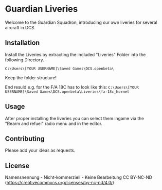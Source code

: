 # Guardian Liveries

Welcome to the Guardian Squadron, introducing our own liveries for several aircraft in DCS. 

## Installation

Install the Liveries by extracting the included "Liveries" Folder into the following Directory. 

```C:\Users\[YOUR USERNAME]\Saved Games\DCS.openbeta\```

Keep the folder structure!

End resuld e.g. for the F/A 18C has to look like this:
```C:\Users\[YOUR USERNAME]\Saved Games\DCS.openbeta\Liveries\fa-18c_hornet```


## Usage

After proper installing the liveries you can select them ingame via the "Rearm and refuel" radio menu and in the editor.

## Contributing
Please add your ideas as requests.

## License
Namensnennung - Nicht-kommerziell - Keine Bearbeitung
CC BY-NC-ND (https://creativecommons.org/licenses/by-nc-nd/4.0/)
